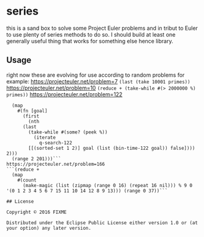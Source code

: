 # series

this is a sand box to solve some Project Euler problems and in tribut to Euler to use plenty of series methods to do so. I should build at least one generally useful thing that works for something else hence library.

## Usage

right now these are evolving for use according to random problems for example:
https://projecteuler.net/problem=7
```(last (take 10001 primes))```
https://projecteuler.net/problem=10
```(reduce + (take-while #(> 2000000 %) primes))```
https://projecteuler.net/problem=122
```(reduce +
  (map
    #(fn [goal]
      (first
        (nth
	  (last
	    (take-while #(some? (peek %))
	      (iterate
	        q-search-122
		[[(sorted-set 1 2)] goal (list (bin-time-122 goal)) false]))) 2)))
  (range 2 201)))```
https://projecteuler.net/problem=166
```(reduce +
  (map
    #(count
      (make-magic (list (zipmap (range 0 16) (repeat 16 nil))) % 9 0 '(0 1 2 3 4 5 6 7 15 11 10 14 12 8 9 13))) (range 0 37))```

## License

Copyright © 2016 FIXME

Distributed under the Eclipse Public License either version 1.0 or (at
your option) any later version.
